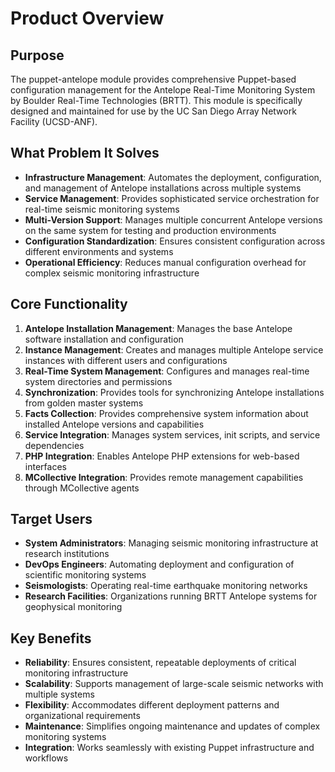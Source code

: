 # Product Overview

## Purpose
The puppet-antelope module provides comprehensive Puppet-based configuration management for the Antelope Real-Time Monitoring System by Boulder Real-Time Technologies (BRTT). This module is specifically designed and maintained for use by the UC San Diego Array Network Facility (UCSD-ANF).

## What Problem It Solves
- **Infrastructure Management**: Automates the deployment, configuration, and management of Antelope installations across multiple systems
- **Service Management**: Provides sophisticated service orchestration for real-time seismic monitoring systems
- **Multi-Version Support**: Manages multiple concurrent Antelope versions on the same system for testing and production environments
- **Configuration Standardization**: Ensures consistent configuration across different environments and systems
- **Operational Efficiency**: Reduces manual configuration overhead for complex seismic monitoring infrastructure

## Core Functionality
1. **Antelope Installation Management**: Manages the base Antelope software installation and configuration
2. **Instance Management**: Creates and manages multiple Antelope service instances with different users and configurations
3. **Real-Time System Management**: Configures and manages real-time system directories and permissions
4. **Synchronization**: Provides tools for synchronizing Antelope installations from golden master systems
5. **Facts Collection**: Provides comprehensive system information about installed Antelope versions and capabilities
6. **Service Integration**: Manages system services, init scripts, and service dependencies
7. **PHP Integration**: Enables Antelope PHP extensions for web-based interfaces
8. **MCollective Integration**: Provides remote management capabilities through MCollective agents

## Target Users
- **System Administrators**: Managing seismic monitoring infrastructure at research institutions
- **DevOps Engineers**: Automating deployment and configuration of scientific monitoring systems
- **Seismologists**: Operating real-time earthquake monitoring networks
- **Research Facilities**: Organizations running BRTT Antelope systems for geophysical monitoring

## Key Benefits
- **Reliability**: Ensures consistent, repeatable deployments of critical monitoring infrastructure
- **Scalability**: Supports management of large-scale seismic networks with multiple systems
- **Flexibility**: Accommodates different deployment patterns and organizational requirements
- **Maintenance**: Simplifies ongoing maintenance and updates of complex monitoring systems
- **Integration**: Works seamlessly with existing Puppet infrastructure and workflows